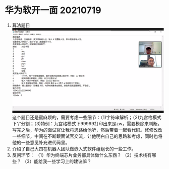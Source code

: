 # 华为软开一面 20210719

1. 算法题目
   ![18317aed2391bf2706e3186f23aa5ea](image/18317aed2391bf2706e3186f23aa5ea.png)这个题目还是蛮麻烦的，需要考虑一些细节：（1)字符串解析；（2)九宫格模式下'/'分割；（3)特例：九宫格模式下99999打印出来是zw，需要模除来判断。写完之后，华为的面试官让我将思路给他听，然后带着一起看代码。修修改改一些细节，中间在不断跟面试官交流，让他明白自己的思路和考虑，同时也将他的一些意见补充进代码里。
2. 介绍了自己大四在机器人团队做嵌入式软件组组长的一些工作。
3. 反问环节：
   （1）华为终端芯片业务部具体做什么东西？
   （2）技术栈有哪些？
   （3）能给我一些学习上的建议嘛？

